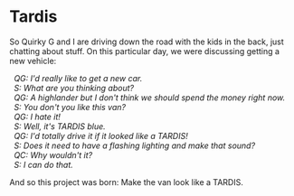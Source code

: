 # Tardis

So Quirky G and I are driving down the road with the kids in the back, just chatting about stuff.  On this particular day, we were discussing getting a new vehicle:

&nbsp;&nbsp;_QG: I'd really like to get a new car._  
&nbsp;&nbsp;_S: What are you thinking about?_  
&nbsp;&nbsp;_QG: A highlander but I don't think we should spend the money right now._  
&nbsp;&nbsp;_S: You don't you like this van?_  
&nbsp;&nbsp;_QG: I hate it!_  
&nbsp;&nbsp;_S: Well, it's TARDIS blue._  
&nbsp;&nbsp;_QG: I'd totally drive it if it looked like a TARDIS!_  
&nbsp;&nbsp;_S: Does it need to have a flashing lighting and make that sound?_  
&nbsp;&nbsp;_QC: Why wouldn't it?_  
&nbsp;&nbsp;_S: I can do that._  

And so this project was born: Make the van look like a TARDIS.

